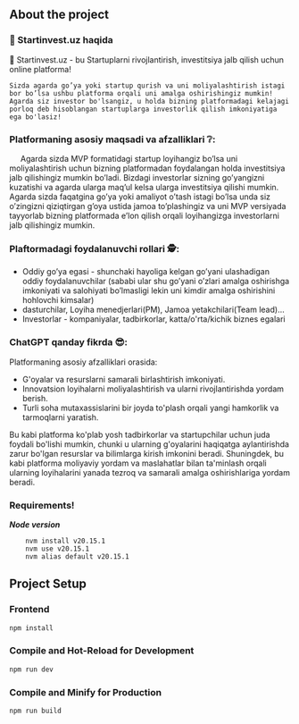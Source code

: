 ## About the project


<div class="p-6 bg-white shadow-md rounded-md">

  <h3 class="text-2xl font-semibold mb-4">🚀 Startinvest.uz haqida</h3>
  <p class="text-gray-700 leading-relaxed mb-4">
    🚀 Startinvest.uz - bu Startuplarni rivojlantirish, investitsiya jalb qilish uchun online platforma!<br>

    Sizda agarda go’ya yoki startup qurish va uni moliyalashtirish istagi bor bo’lsa ushbu platforma orqali uni amalga oshirishingiz mumkin!
    Agarda siz investor bo'lsangiz, u holda bizning platformadagi kelajagi porloq deb hisoblangan startuplarga investorlik qilish imkoniyatiga ega bo'lasiz!
  </p>

  <div class="mb-6">
    <h3 class="text-xl font-semibold mb-2">Platformaning asosiy maqsadi va afzalliklari ❔:</h3>
    <p class="text-gray-700 leading-relaxed" style="text-indent: 20px">
      Agarda sizda MVP formatidagi startup loyihangiz bo’lsa uni moliyalashtirish uchun bizning platformadan foydalangan holda investitsiya jalb qilishingiz mumkin bo’ladi.
      Bizdagi investorlar sizning go’yangizni kuzatishi va agarda ularga maq’ul kelsa ularga investitsiya qilishi mumkin.
      Agarda sizda faqatgina go’ya yoki amaliyot o’tash istagi bo’lsa unda siz o’zingizni qiziqtirgan g’oya ustida jamoa to’plashingiz va uni MVP versiyada tayyorlab bizning platformada e’lon qilish orqali loyihangizga investorlarni jalb qilishingiz mumkin.
    </p>
  </div>

  <div class="mb-6">
    <h3 class="text-xl font-semibold mb-2">Plaftormadagi foydalanuvchi rollari 🕵️:</h3>
    <p class="text-gray-700 leading-relaxed">
      <ul class="list-disc list-inside text-gray-700 leading-relaxed mb-4">
        <li>Oddiy go’ya egasi - shunchaki hayoliga kelgan go’yani ulashadigan oddiy foydalanuvchilar (sababi ular shu go’yani o’zlari amalga oshirishga imkoniyati va salohiyati bo’lmasligi lekin uni kimdir amalga oshirishini hohlovchi kimsalar)</li>
        <li>dasturchilar, Loyiha menedjerlari(PM), Jamoa yetakchilari(Team lead)…</li>
        <li>Investorlar - kompaniyalar, tadbirkorlar, katta/o'rta/kichik biznes egalari</li>
      </ul>
    </p>
  </div>

  <div>
    <h3 class="text-xl font-semibold mb-2">ChatGPT qanday fikrda 😎:</h3>
    <p class="text-gray-700 leading-relaxed">
      Platformaning asosiy afzalliklari orasida:
    </p>
    <ul class="list-disc list-inside text-gray-700 leading-relaxed mb-4">
      <li>G'oyalar va resurslarni samarali birlashtirish imkoniyati.</li>
      <li>Innovatsion loyihalarni moliyalashtirish va ularni rivojlantirishda yordam berish.</li>
      <li>Turli soha mutaxassislarini bir joyda to'plash orqali yangi hamkorlik va tarmoqlarni yaratish.</li>
    </ul>
    <p class="text-gray-700 leading-relaxed">
      Bu kabi platforma ko'plab yosh tadbirkorlar va startupchilar uchun juda foydali bo'lishi mumkin, chunki u ularning g'oyalarini haqiqatga aylantirishda zarur bo'lgan resurslar va bilimlarga kirish imkonini beradi. Shuningdek, bu kabi platforma moliyaviy yordam va maslahatlar bilan ta'minlash orqali ularning loyihalarini yanada tezroq va samarali amalga oshirishlariga yordam beradi.
    </p>
  </div>
</div>


### Requirements!

_**Node version**_
```shell
    nvm install v20.15.1
    nvm use v20.15.1
    nvm alias default v20.15.1
```

## Project Setup

### Frontend

```sh
npm install
```

### Compile and Hot-Reload for Development

```sh
npm run dev
```

### Compile and Minify for Production

```sh
npm run build
```

